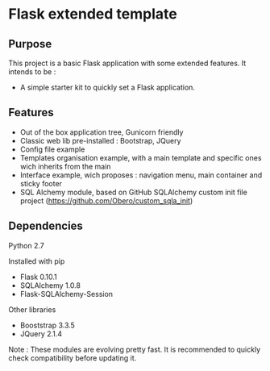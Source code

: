 # Flask extended template

## Purpose
This project is a basic Flask application with some extended features. It intends to be :
- A simple starter kit to quickly set a Flask application.

## Features
- Out of the box application tree, Gunicorn friendly
- Classic web lib pre-installed : Bootstrap, JQuery
- Config file example
- Templates organisation example, with a main template and specific ones wich inherits from the main
- Interface example, wich proposes : navigation menu, main container and sticky footer
- SQL Alchemy module, based on GitHub SQLAlchemy custom init file project (https://github.com/Obero/custom_sqla_init)

## Dependencies
Python 2.7

Installed with pip
- Flask 0.10.1
- SQLAlchemy 1.0.8
- Flask-SQLAlchemy-Session

Other libraries
- Booststrap 3.3.5
- JQuery 2.1.4

Note : These modules are evolving pretty fast. It is recommended to quickly check compatibility before updating it.
